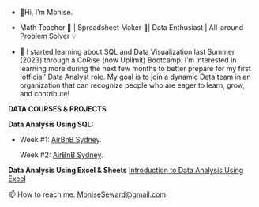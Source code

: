 - 👋Hi, I’m Monise.
  
- Math Teacher :abacus: | Spreadsheet Maker :ledger:| Data Enthusiast | All-around Problem Solver :bulb: 

- 👀 I started learning about SQL and Data Visualization last Summer (2023) through a CoRise (now Uplimit) Bootcamp. I’m interested in learning more during the next few months to better prepare for my first 'official' Data Analyst role. My goal is to join a dynamic Data team in an organization that can recognize people who are eager to learn, grow, and contribute!

**DATA COURSES & PROJECTS**

**Data Analysis Using SQL:**
-   Week #1: [AirBnB Sydney](https://colab.research.google.com/drive/1nDRQD7wCx_btq-2pssUAzCLPAlYRgiBN?usp=sharing).
    
    Week #2: [AirBnB Sydney](https://colab.research.google.com/drive/1Ym0yOakmL1qif5aHdrOEgicI3KKGKn6N?usp=sharing).

**Data Analysis Using Excel & Sheets**
    [Introduction to Data Analysis Using Excel](https://coursera.org/share/f8c05004f75a151f02ac34b0f0fca6fc)
    

 📫 How to reach me: MoniseSeward@gmail.com

<!---
MLSeward/MLSeward is a ✨ special ✨ repository because its `README.md` (this file) appears on your GitHub profile.
You can click the Preview link to take a look at your changes.
--->
